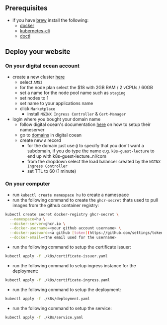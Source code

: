 ## Prerequisites

- if you have [brew](https://brew.sh/) install the following:
  - [docker](https://formulae.brew.sh/cask/docker#default)
  - [kubernetes-cli](https://formulae.brew.sh/formula/kubernetes-cli#default)
  - [doctl](https://formulae.brew.sh/formula/doctl#default)

## Deploy your website

### On your digital ocean account

- create a new cluster [here](https://cloud.digitalocean.com/kubernetes/clusters/new)
  - select `AMS3`
  - for the node plan select the $18 with 2GB RAM / 2 vCPUs / 60GB
  - set a name for the node pool name such as `staging`
  - set nodes to 1
  - set name to your applications name
  - click `Marketplace`
    - install `NGINX Ingress Controller` & `Cert-Manager`
- login where you bought your domain name
  - follow digital ocean's documentation [here](https://docs.digitalocean.com/products/networking/dns/getting-started/dns-registrars/) on how to setup their nameserver
  - go to [domains](https://cloud.digitalocean.com/networking/domains) in digital coean
  - create new `A` record
    - for the domain just use `@` to specify that you don't want a subdomain, if you do type the name e.g. `k8s-guest-lecture` to end up with k8s-guest-lecture.<your-domain>.nl/com
    - from the dropdown select the load balancer created by the `NGINX Ingress Controller`
    - set TTL to 60 (1 minute)

### On your computer

- run `kubectl create namespace hu` to create a namespace
- run the following command to create the `ghcr-secret` thats used to pull images from the github container registry:

```sh
kubectl create secret docker-registry ghcr-secret \
  --namespace=hu \
  --docker-server=ghcr.io \
  --docker-username=<your github account username> \
  --docker-password=<a github [token](https://github.com/settings/tokens/new) with the following scopes: `write:packages`> \
  --docker-email=<the email used for the username>
```

- run the following command to setup the certificate issuer:

```sh
kubectl apply -f ./k8s/certificate-issuer.yaml
```

- run the following command to setup ingress instance for the deployment:

```sh
kubectl apply -f ./k8s/certificate-ingress.yaml
```

- run the following command to setup the deployment:

```sh
kubectl apply -f ./k8s/deployment.yaml
```

- run the following command to setup the service:

```sh
kubectl apply -f ./k8s/service.yaml
```
